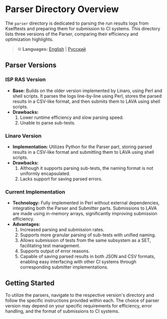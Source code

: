 # Parser Directory Overview

The `parser` directory is dedicated to parsing the run results logs from Kselftests and preparing them for submission to CI systems. This directory lists three versions of the Parser, comparing their efficiency and optimization highlights.

> 🌐 **Languages:** [English](./README.md) | [Русский](./README_ru.md)

## Parser Versions

### ISP RAS Version

- **Base:** Builds on the older version implemented by Linaro, using Perl and shell scripts. It parses the logs line-by-line using Perl, stores the parsed results in a CSV-like format, and then submits them to LAVA using shell scripts.
- **Drawbacks:**
  1. Lower runtime efficiency and slow parsing speed.
  2. Unable to parse sub-tests.

### Linaro Version

- **Implementation:** Utilizes Python for the Parser part, storing parsed results in a CSV-like format and submitting them to LAVA using shell scripts.
- **Drawbacks:**
  1. Although it supports parsing sub-tests, the naming format is not uniformly encapsulated.
  2. Lacks support for saving parsed errors.

### Current Implementation

- **Technology:** Fully implemented in Perl without external dependencies, integrating both the Parser and Submitter parts. Submissions to LAVA are made using in-memory arrays, significantly improving submission efficiency.
- **Advantages:**
  1. Increased parsing and submission rates.
  2. Supports more granular parsing of sub-tests with unified naming.
  3. Allows submission of tests from the same subsystem as a SET, facilitating test management.
  4. Supports output of error reasons.
  5. Capable of saving parsed results in both JSON and CSV formats, enabling easy interfacing with other CI systems through corresponding submitter implementations.

## Getting Started

To utilize the parsers, navigate to the respective version's directory and follow the specific instructions provided within each. The choice of parser version may depend on your specific requirements for efficiency, error handling, and the format of submissions to CI systems.
